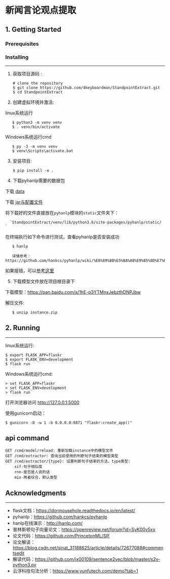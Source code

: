 # 新闻言论观点提取

## 1. Getting Started

### Prerequisites


### Installing
-------
1. 获取项目源码 :

       # clone the repository
       $ git clone https://github.com/4keyboardman/StandpointExtract.git
       $ cd StandpointExtract

2. 创建虚拟环境并激活:

  linux系统运行

       $ python3 -m venv venv
       $ . venv/bin/activate

  Windows系统运行cmd

       $ py -3 -m venv venv
       $ venv\Scripts\activate.bat

3. 安装项目:

       $ pip install -e .

4. 下载pyhanlp需要的数据包

  下载 [data](http://nlp.hankcs.com/download.php?file=data)

  下载 [jar与配置文件](http://nlp.hankcs.com/download.php?file=jar)

  将下载好的文件直接放在`pyhanlp`模块的`static`文件夹下：

      `StandpointExtract/venv/lib/python3.6/site-packages/pyhanlp/static/ `

  在终端执行如下命令进行测试，查看pyhanlp是否安装成功

       $ hanlp

       详情参考：https://github.com/hankcs/pyhanlp/wiki/%E6%89%8B%E5%8A%A8%E9%85%8D%E7%BD%AE
  如果报错，可以[参考这里](https://www.jianshu.com/writer#/notebooks/35711942/notes/53734788/preview)

5. 下载模型文件放在项目根目录下

  下载模型：https://pan.baidu.com/s/1hE-p3YTMnxJebzthDNPJbw

  解压文件:

       $ unzip instance.zip

## 2. Running 
---
linux系统运行:

    $ export FLASK_APP=flaskr
    $ export FLASK_ENV=development
    $ flask run

Windows系统运行cmd:

    > set FLASK_APP=flaskr
    > set FLASK_ENV=development
    > flask run

打开浏览器访问 http://127.0.0.1:5000

使用gunicorn启动：

    $ gunicorn -D -w 1 -b 0.0.0.0:8871 "flaskr:create_app()"

api command
---
    GET /cmd/model/reload: 重新加载instance中的模型文件
    GET /cmd/extractor: 查询当前使用的判断句子结束的模型类型
    GET /cmd/extractor/{type}: 设置判断句子结束的方法，type类型: 
        sif-句子相似度
        rnn-是否是人说的话
        mix-两者综合，默认类型
        
## Acknowledgments
---

- flask文档：https://dormousehole.readthedocs.io/en/latest/
- pyhanlp：https://github.com/hankcs/pyhanlp
- hanlp在线演示：http://hanlp.com/
- 普林斯顿句子向量论文：https://openreview.net/forum?id=SyK00v5xx
- 论文代码：https://github.com/PrincetonML/SIF
- 论文解读：https://blog.csdn.net/sinat_31188625/article/details/72677088#commentsedit
- 解读代码：https://github.com/jx00109/sentence2vec/blob/master/s2v-python3.py
- 云浮科技句法分析：https://www.yunfutech.com/demo?tab=1

